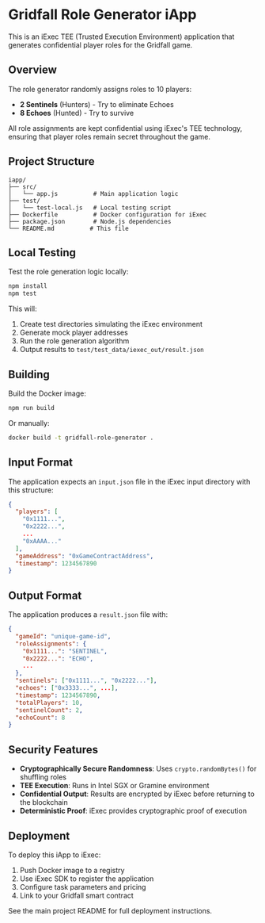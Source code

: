 # Gridfall Role Generator iApp

This is an iExec TEE (Trusted Execution Environment) application that generates confidential player roles for the Gridfall game.

## Overview

The role generator randomly assigns roles to 10 players:
- **2 Sentinels** (Hunters) - Try to eliminate Echoes
- **8 Echoes** (Hunted) - Try to survive

All role assignments are kept confidential using iExec's TEE technology, ensuring that player roles remain secret throughout the game.

## Project Structure

```
iapp/
├── src/
│   └── app.js          # Main application logic
├── test/
│   └── test-local.js   # Local testing script
├── Dockerfile          # Docker configuration for iExec
├── package.json        # Node.js dependencies
└── README.md          # This file
```

## Local Testing

Test the role generation logic locally:

```bash
npm install
npm test
```

This will:
1. Create test directories simulating the iExec environment
2. Generate mock player addresses
3. Run the role generation algorithm
4. Output results to `test/test_data/iexec_out/result.json`

## Building

Build the Docker image:

```bash
npm run build
```

Or manually:

```bash
docker build -t gridfall-role-generator .
```

## Input Format

The application expects an `input.json` file in the iExec input directory with this structure:

```json
{
  "players": [
    "0x1111...",
    "0x2222...",
    ...
    "0xAAAA..."
  ],
  "gameAddress": "0xGameContractAddress",
  "timestamp": 1234567890
}
```

## Output Format

The application produces a `result.json` file with:

```json
{
  "gameId": "unique-game-id",
  "roleAssignments": {
    "0x1111...": "SENTINEL",
    "0x2222...": "ECHO",
    ...
  },
  "sentinels": ["0x1111...", "0x2222..."],
  "echoes": ["0x3333...", ...],
  "timestamp": 1234567890,
  "totalPlayers": 10,
  "sentinelCount": 2,
  "echoCount": 8
}
```

## Security Features

- **Cryptographically Secure Randomness**: Uses `crypto.randomBytes()` for shuffling roles
- **TEE Execution**: Runs in Intel SGX or Gramine environment
- **Confidential Output**: Results are encrypted by iExec before returning to the blockchain
- **Deterministic Proof**: iExec provides cryptographic proof of execution

## Deployment

To deploy this iApp to iExec:

1. Push Docker image to a registry
2. Use iExec SDK to register the application
3. Configure task parameters and pricing
4. Link to your Gridfall smart contract

See the main project README for full deployment instructions.
